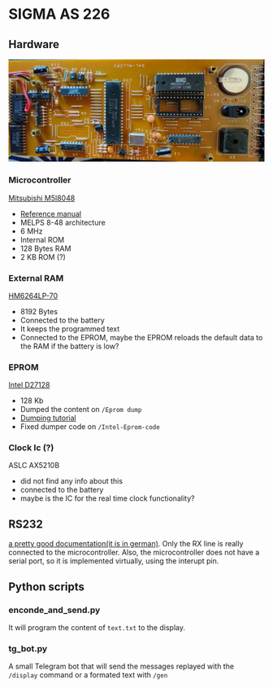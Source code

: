 # SIGMA AS 226
## Hardware
![](HW%20photos/main_board_top.jpg)
### Microcontroller
[Mitsubishi M5l8048](https://happytrees.org/files/chips/datasheets/datasheet-Mitsubishi--M5L8049--M5L8039.pdf)
* [Reference manual](http://www.bitsavers.org/components/mitsubishi/_dataBooks/1986_Mitsubishi_Single_Chip_8-Bit_Vol2.pdf)
* MELPS 8-48 architecture
* 6 MHz
* Internal ROM
* 128 Bytes RAM
* 2 KB ROM (?)
### External RAM
[HM6264LP-70](https://www.alldatasheet.com/datasheet-pdf/pdf/64396/hitachi/hm6264lp-70.html)
* 8192 Bytes
* Connected to the battery
* It keeps the programmed text
* Connected to the EPROM, maybe the EPROM reloads the default data to the RAM if the battery is low?
### EPROM
[Intel D27128](https://archive.org/details/IntelD27128Datasheet)
* 128 Kb
* Dumped the content on `/Eprom dump`
* [Dumping tutorial](https://danceswithferrets.org/geekblog/?p=315)
* Fixed dumper code on `/Intel-Eprom-code`
### Clock Ic (?)
ASLC AX5210B
* did not find any info about this
* connected to the battery
* maybe is the IC for the real time clock functionality?

## RS232
[a pretty good documentation(it is in german)](http://sigma.haufe.org/index.php?content=home).
Only the RX line is really connected to the microcontroller. Also, the microcontroller does not have a serial port, so it is implemented virtually, using the interupt pin. 

## Python scripts
### enconde_and_send.py
It will program the content of `text.txt` to the display.
### tg_bot.py
A small Telegram bot that will send the messages replayed with the `/display` command or a formated text with `/gen`